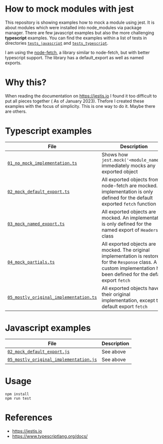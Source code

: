# How to mock modules with jest

This repository is showing examples how to mock a module using jest. It is about modules which were installed into node_modules via package manager. There are few javascript examples but also the more challenging **typescript** examples. You can find the examples within a list of tests in directories [`tests_javascript`](tests_javascript) and [`tests_typescript`](tests_typescript).

I am using the [node-fetch](https://www.npmjs.com/package/node-fetch), a library similar to node-fetch, but with better typescript support. The library has a default_export as well as named exports.

# Why this?

When reading the documentation on https://jestjs.io I found it too difficult to put all pieces together ( As of January 2023). Thefore I created these examples with the focus of simplicity. This is one way to do it. Maybe there are others.

# Typescript examples

| File          | Description       |
|---------------|-------------------|
| [`01_no_mock_implementation.ts`](tests_typescript/01_no_mock_implementation.ts)               | Shows how `jest.mock('<module_name'>)` immediately mocks any exported object |
| [`02_mock_default_export.ts`](tests_typescript/02_mock_default_export.ts)                | All exported objects from node-fetch are mocked. An implementation is only defined for the default exported `fetch` function |
| [`03_mock_named_export.ts`](tests_typescript/03_mock_named_export.ts)                  | All exported objects are mocked. An implementation is only defined for the named export of `Headers` class |
| [`04_mock_partials.ts`](tests_typescript/04_mock_partials.ts)                      | All exported objects are mocked. The original implementation is restored for the `Response` class. A custom implementation has been defined for the default export `fetch` |
| [`05_mostly_original_implementation.ts`](tests_typescript/05_mostly_original_implementation.ts) | All exported objects have their original implementation, except the default export `fetch`  |

# Javascript examples

| File | Description |
|------|-------------|
|[`02_mock_default_export.js`](tests_javascript/02_mock_default_export.js) | See above |
|[`05_mostly_original_implementation.js`](tests_javascript/05_mostly_original_implementation.js) | See above |

# Usage

```
npm install
npm run test
```

# References

* https://jestjs.io
* https://www.typescriptlang.org/docs/
